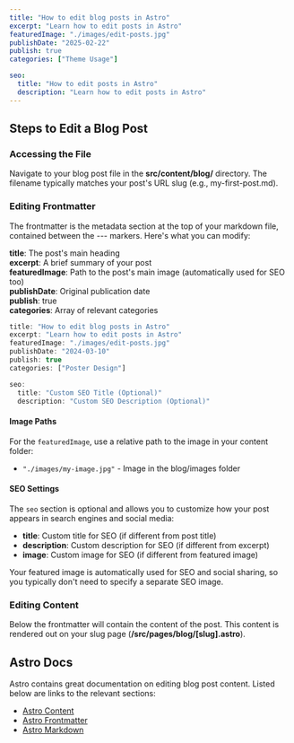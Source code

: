 ```yaml
---
title: "How to edit blog posts in Astro"
excerpt: "Learn how to edit posts in Astro"
featuredImage: "./images/edit-posts.jpg"
publishDate: "2025-02-22"
publish: true
categories: ["Theme Usage"]

seo:
  title: "How to edit posts in Astro"
  description: "Learn how to edit posts in Astro"
---
```


## Steps to Edit a Blog Post

### Accessing the File
Navigate to your blog post file in the **src/content/blog/** directory. The filename typically matches your post's URL slug (e.g., my-first-post.md).

### Editing Frontmatter
The frontmatter is the metadata section at the top of your markdown file, contained between the --- markers. Here's what you can modify:

**title**: The post's main heading  
**excerpt**: A brief summary of your post  
**featuredImage**: Path to the post's main image (automatically used for SEO too)  
**publishDate**: Original publication date  
**publish**: true  
**categories**: Array of relevant categories

```javascript
title: "How to edit blog posts in Astro"
excerpt: "Learn how to edit posts in Astro"
featuredImage: "./images/edit-posts.jpg"
publishDate: "2024-03-10"
publish: true
categories: ["Poster Design"]

seo:
  title: "Custom SEO Title (Optional)"
  description: "Custom SEO Description (Optional)"
```

#### Image Paths

For the `featuredImage`, use a relative path to the image in your content folder:
- `"./images/my-image.jpg"` - Image in the blog/images folder

#### SEO Settings

The `seo` section is optional and allows you to customize how your post appears in search engines and social media:

- **title**: Custom title for SEO (if different from post title)
- **description**: Custom description for SEO (if different from excerpt)
- **image**: Custom image for SEO (if different from featured image)

Your featured image is automatically used for SEO and social sharing, so you typically don't need to specify a separate SEO image.

### Editing Content

Below the frontmatter will contain the content of the post. This content is rendered out on your slug page (**/src/pages/blog/[slug].astro**).

## Astro Docs

Astro contains great documentation on editing blog post content. Listed below are links to the relevant sections:

- [Astro Content](https://docs.astro.build/en/components/content/)
- [Astro Frontmatter](https://docs.astro.build/en/components/frontmatter/)
- [Astro Markdown](https://docs.astro.build/en/components/markdown/)